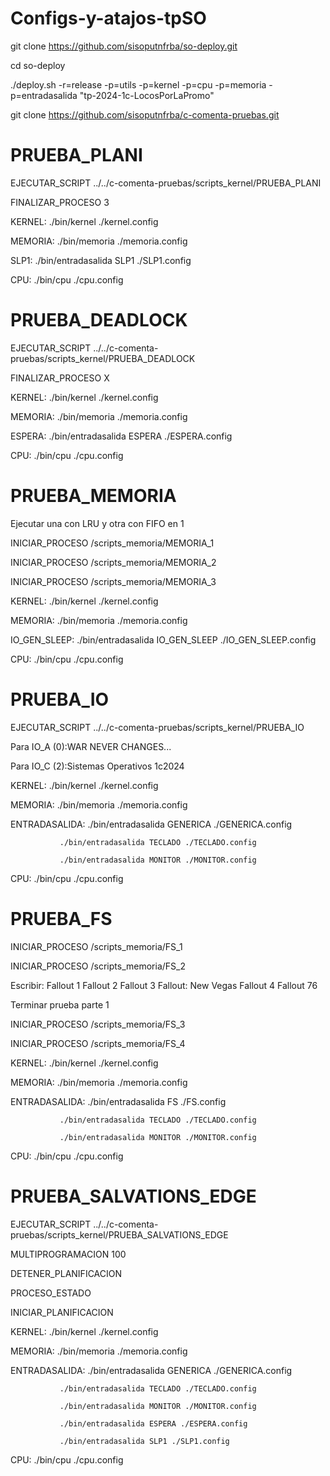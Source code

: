 # Configs-y-atajos-tpSO
git clone https://github.com/sisoputnfrba/so-deploy.git

cd so-deploy

./deploy.sh -r=release -p=utils -p=kernel -p=cpu -p=memoria -p=entradasalida "tp-2024-1c-LocosPorLaPromo"

git clone https://github.com/sisoputnfrba/c-comenta-pruebas.git


# PRUEBA_PLANI

EJECUTAR_SCRIPT ../../c-comenta-pruebas/scripts_kernel/PRUEBA_PLANI

FINALIZAR_PROCESO 3

KERNEL: ./bin/kernel ./kernel.config

MEMORIA: ./bin/memoria ./memoria.config

SLP1: ./bin/entradasalida SLP1 ./SLP1.config

CPU: ./bin/cpu ./cpu.config

# PRUEBA_DEADLOCK

EJECUTAR_SCRIPT ../../c-comenta-pruebas/scripts_kernel/PRUEBA_DEADLOCK

FINALIZAR_PROCESO X

KERNEL: ./bin/kernel ./kernel.config

MEMORIA: ./bin/memoria ./memoria.config

ESPERA: ./bin/entradasalida ESPERA ./ESPERA.config

CPU: ./bin/cpu ./cpu.config

# PRUEBA_MEMORIA

Ejecutar una con LRU y otra con FIFO en 1

INICIAR_PROCESO /scripts_memoria/MEMORIA_1

INICIAR_PROCESO /scripts_memoria/MEMORIA_2

INICIAR_PROCESO /scripts_memoria/MEMORIA_3

KERNEL: ./bin/kernel ./kernel.config

MEMORIA: ./bin/memoria ./memoria.config

IO_GEN_SLEEP: ./bin/entradasalida IO_GEN_SLEEP ./IO_GEN_SLEEP.config

CPU: ./bin/cpu ./cpu.config

# PRUEBA_IO

EJECUTAR_SCRIPT ../../c-comenta-pruebas/scripts_kernel/PRUEBA_IO

Para IO_A (0):WAR NEVER CHANGES...

Para IO_C (2):Sistemas Operativos 1c2024


KERNEL: ./bin/kernel ./kernel.config

MEMORIA: ./bin/memoria ./memoria.config

ENTRADASALIDA: ./bin/entradasalida GENERICA ./GENERICA.config

               ./bin/entradasalida TECLADO ./TECLADO.config

               ./bin/entradasalida MONITOR ./MONITOR.config
               
CPU: ./bin/cpu ./cpu.config

# PRUEBA_FS

INICIAR_PROCESO /scripts_memoria/FS_1

INICIAR_PROCESO /scripts_memoria/FS_2

Escribir: Fallout 1 Fallout 2 Fallout 3 Fallout: New Vegas Fallout 4 Fallout 76

Terminar prueba parte 1

INICIAR_PROCESO /scripts_memoria/FS_3

INICIAR_PROCESO /scripts_memoria/FS_4

KERNEL: ./bin/kernel ./kernel.config

MEMORIA: ./bin/memoria ./memoria.config

ENTRADASALIDA: ./bin/entradasalida FS ./FS.config

               ./bin/entradasalida TECLADO ./TECLADO.config

               ./bin/entradasalida MONITOR ./MONITOR.config
               
CPU: ./bin/cpu ./cpu.config

# PRUEBA_SALVATIONS_EDGE

EJECUTAR_SCRIPT ../../c-comenta-pruebas/scripts_kernel/PRUEBA_SALVATIONS_EDGE

MULTIPROGRAMACION 100


DETENER_PLANIFICACION

PROCESO_ESTADO

INICIAR_PLANIFICACION


KERNEL: ./bin/kernel ./kernel.config

MEMORIA: ./bin/memoria ./memoria.config

ENTRADASALIDA: ./bin/entradasalida GENERICA ./GENERICA.config

               ./bin/entradasalida TECLADO ./TECLADO.config

               ./bin/entradasalida MONITOR ./MONITOR.config

               ./bin/entradasalida ESPERA ./ESPERA.config

               ./bin/entradasalida SLP1 ./SLP1.config
               
CPU: ./bin/cpu ./cpu.config
